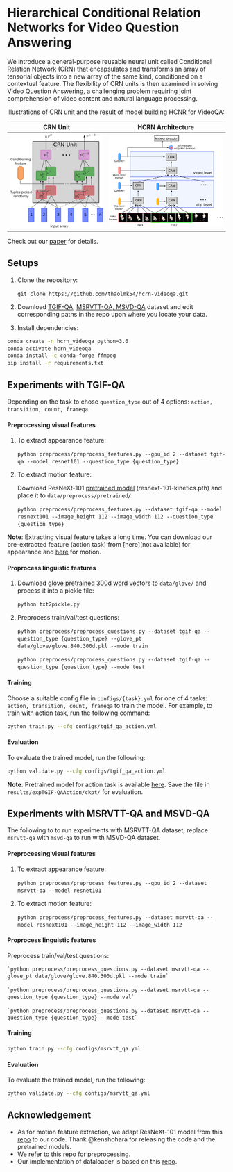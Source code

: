 # Hierarchical Conditional Relation Networks for Video Question Answering

We introduce a general-purpose reusable neural unit called Conditional Relation Network (CRN) that encapsulates and transforms an array of tensorial objects into a new array of the same kind, conditioned on a contextual feature. The flexibility of CRN units is then examined in solving Video Question Answering, a challenging problem requiring joint comprehension of video content and natural language processing.

Illustrations of CRN unit and the result of model building HCNR for VideoQA:

CRN Unit             |  HCRN Architecture
:-------------------------:|:-------------------------:
![](CRNUnit.png)  |  ![](overview.png)

Check out our [paper](https://arxiv.org/abs/2002.10698) for details.

## Setups
1. Clone the repository:

    `git clone https://github.com/thaolmk54/hcrn-videoqa.git`

2. Download [TGIF-QA](https://github.com/YunseokJANG/tgif-qa), [MSRVTT-QA, MSVD-QA](https://github.com/xudejing/video-question-answering) dataset and edit corresponding paths in the repo upon where you locate your data.

3. Install dependencies:
```bash
conda create -n hcrn_videoqa python=3.6
conda activate hcrn_videoqa
conda install -c conda-forge ffmpeg
pip install -r requirements.txt
```

## Experiments with TGIF-QA
Depending on the task to chose `question_type` out of 4 options: `action, transition, count, frameqa`.
#### Preprocessing visual features
1. To extract appearance feature:

    `python preprocess/preprocess_features.py --gpu_id 2 --dataset tgif-qa --model resnet101 --question_type {question_type}`
    
2. To extract motion feature:

    Download ResNeXt-101 [pretrained model](https://drive.google.com/drive/folders/1zvl89AgFAApbH0At-gMuZSeQB_LpNP-M) (resnext-101-kinetics.pth) and place it to `data/preprocess/pretrained/`.

    `python preprocess/preprocess_features.py --dataset tgif-qa --model resnext101 --image_height 112 --image_width 112 --question_type {question_type}`

**Note**: Extracting visual feature takes a long time. You can download our pre-extracted feature (action task) from [here](not available) for appearance and [here](https://drive.google.com/open?id=1IGxBQthWv9eSKoy-xVZC-10PcVEb-x12) for motion.
#### Proprocess linguistic features
1. Download [glove pretrained 300d word vectors](http://nlp.stanford.edu/data/glove.840B.300d.zip) to `data/glove/` and process it into a pickle file:

    `python txt2pickle.py`
2. Preprocess train/val/test questions:

    `python preprocess/preprocess_questions.py --dataset tgif-qa --question_type {question_type} --glove_pt data/glove/glove.840.300d.pkl --mode train`
    
    `python preprocess/preprocess_questions.py --dataset tgif-qa --question_type {question_type} --mode test`
      
#### Training
Choose a suitable config file in `configs/{task}.yml` for one of 4 tasks: `action, transition, count, frameqa` to train the model. For example, to train with action task, run the following command:
```bash
python train.py --cfg configs/tgif_qa_action.yml
```

#### Evaluation
To evaluate the trained model, run the following:
```bash
python validate.py --cfg configs/tgif_qa_action.yml
```
**Note**: Pretrained model for action task is available [here](https://drive.google.com/open?id=1xzD4JbuoFYAgJG41eAwBo77i3oVrbKyg). Save the file in `results/expTGIF-QAAction/ckpt/` for evaluation.
## Experiments with MSRVTT-QA and MSVD-QA
The following to to run experiments with MSRVTT-QA dataset, replace `msrvtt-qa` with `msvd-qa` to run with MSVD-QA dataset.
#### Preprocessing visual features
1. To extract appearance feature:

    `python preprocess/preprocess_features.py --gpu_id 2 --dataset msrvtt-qa --model resnet101`
    
2. To extract motion feature:

    `python preprocess/preprocess_features.py --dataset msrvtt-qa --model resnext101 --image_height 112 --image_width 112`

#### Proprocess linguistic features
Preprocess train/val/test questions:

    `python preprocess/preprocess_questions.py --dataset msrvtt-qa --glove_pt data/glove/glove.840.300d.pkl --mode train`
    
    `python preprocess/preprocess_questions.py --dataset msrvtt-qa --question_type {question_type} --mode val`
    
    `python preprocess/preprocess_questions.py --dataset msrvtt-qa --question_type {question_type} --mode test`
      
#### Training
```bash
python train.py --cfg configs/msrvtt_qa.yml
```

#### Evaluation
To evaluate the trained model, run the following:
```bash
python validate.py --cfg configs/msrvtt_qa.yml
```

## Acknowledgement
- As for motion feature extraction, we adapt ResNeXt-101 model from this [repo](https://github.com/kenshohara/video-classification-3d-cnn-pytorch) to our code. Thank @kenshohara for releasing the code and the pretrained models. 
- We refer to this [repo](https://github.com/facebookresearch/clevr-iep) for preprocessing.
- Our implementation of dataloader is based on this [repo](https://github.com/shijx12/XNM-Net).
